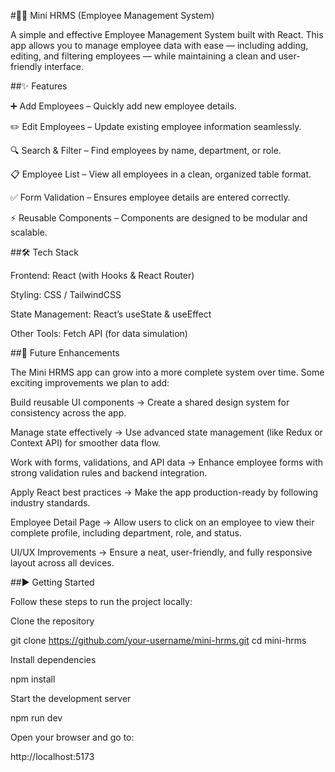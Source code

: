 #👨‍💼 Mini HRMS (Employee Management System)

A simple and effective Employee Management System built with React. This app allows you to manage employee data with ease — including adding, editing, and filtering employees — while maintaining a clean and user-friendly interface.

##✨ Features

➕ Add Employees – Quickly add new employee details.

✏️ Edit Employees – Update existing employee information seamlessly.

🔍 Search & Filter – Find employees by name, department, or role.

📋 Employee List – View all employees in a clean, organized table format.

✅ Form Validation – Ensures employee details are entered correctly.

⚡ Reusable Components – Components are designed to be modular and scalable.

##🛠️ Tech Stack

Frontend: React (with Hooks & React Router)

Styling: CSS / TailwindCSS

State Management: React’s useState & useEffect

Other Tools: Fetch API (for data simulation)

##🚀 Future Enhancements

The Mini HRMS app can grow into a more complete system over time. Some exciting improvements we plan to add:

Build reusable UI components → Create a shared design system for consistency across the app.

Manage state effectively → Use advanced state management (like Redux or Context API) for smoother data flow.

Work with forms, validations, and API data → Enhance employee forms with strong validation rules and backend integration.

Apply React best practices → Make the app production-ready by following industry standards.

Employee Detail Page → Allow users to click on an employee to view their complete profile, including department, role, and status.

UI/UX Improvements → Ensure a neat, user-friendly, and fully responsive layout across all devices.

##▶️ Getting Started

Follow these steps to run the project locally:

Clone the repository

git clone https://github.com/your-username/mini-hrms.git
cd mini-hrms


Install dependencies

npm install


Start the development server

npm run dev


Open your browser and go to:

http://localhost:5173
